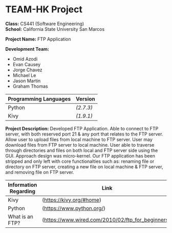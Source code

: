 # TEAM-HK Project

**Class:** CS441 (Software Engineering) <br />
**School:** California State University San Marcos


**Project Name:** FTP Application

**Development Team:** 
- Omid Azodi
- Evan Causey
- Jorge Chavez
- Michael Le
- Jason Martin
- Graham Thomas

**Programming Languages** | **Version**
------------------------- | -----------
Python                    | *(2.7.3)*
Kivy                      | *(1.9.1)*


**Project Description:**
Developed FTP Application. Able to connect to FTP server, with both reserved
port 21 & any port that relates to the FTP server. Allow user to upload files 
from local machine to FTP server. User may download files from FTP server to 
local machine. User able to traverse through directories and files on both local 
and FTP server side using the GUI. Approach design was micro-kernel. Our FTP
application has been stripped and only left with core functionalties such as:
renaming file or directory on FTP server, creating a new file on local machine &
FTP server, and removing file on FTP server.


**Information Regarding** | **Link**
------------------------- | ----------
Kivy					  |(https://kivy.org/#home)
Python					  |(https://www.python.org/)
What is an FTP? 		  |(https://www.wired.com/2010/02/ftp_for_beginners/)